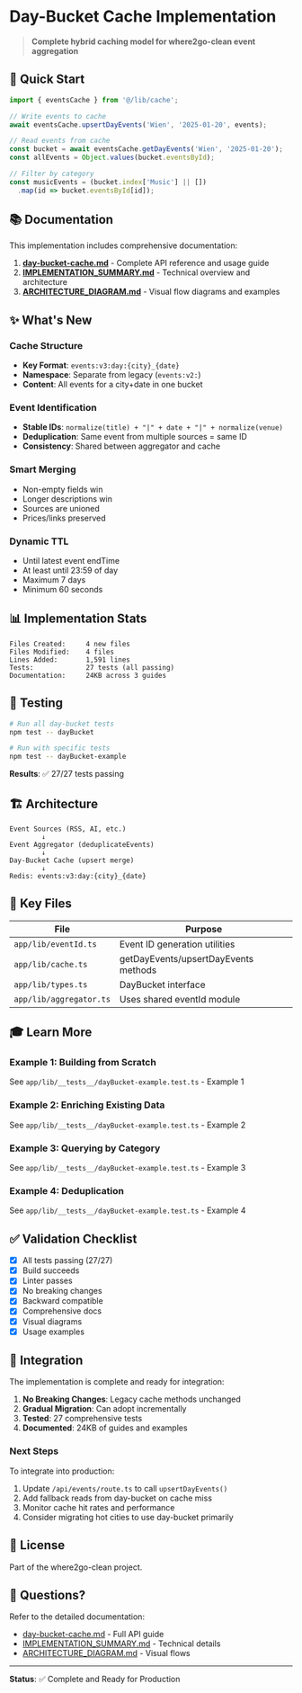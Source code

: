 # Day-Bucket Cache Implementation

> **Complete hybrid caching model for where2go-clean event aggregation**

## 🎯 Quick Start

```typescript
import { eventsCache } from '@/lib/cache';

// Write events to cache
await eventsCache.upsertDayEvents('Wien', '2025-01-20', events);

// Read events from cache
const bucket = await eventsCache.getDayEvents('Wien', '2025-01-20');
const allEvents = Object.values(bucket.eventsById);

// Filter by category
const musicEvents = (bucket.index['Music'] || [])
  .map(id => bucket.eventsById[id]);
```

## 📚 Documentation

This implementation includes comprehensive documentation:

1. **[day-bucket-cache.md](./day-bucket-cache.md)** - Complete API reference and usage guide
2. **[IMPLEMENTATION_SUMMARY.md](./IMPLEMENTATION_SUMMARY.md)** - Technical overview and architecture
3. **[ARCHITECTURE_DIAGRAM.md](./ARCHITECTURE_DIAGRAM.md)** - Visual flow diagrams and examples

## ✨ What's New

### Cache Structure
- **Key Format**: `events:v3:day:{city}_{date}`
- **Namespace**: Separate from legacy (`events:v2:`)
- **Content**: All events for a city+date in one bucket

### Event Identification
- **Stable IDs**: `normalize(title) + "|" + date + "|" + normalize(venue)`
- **Deduplication**: Same event from multiple sources = same ID
- **Consistency**: Shared between aggregator and cache

### Smart Merging
- Non-empty fields win
- Longer descriptions win
- Sources are unioned
- Prices/links preserved

### Dynamic TTL
- Until latest event endTime
- At least until 23:59 of day
- Maximum 7 days
- Minimum 60 seconds

## 📊 Implementation Stats

```
Files Created:     4 new files
Files Modified:    4 files
Lines Added:       1,591 lines
Tests:             27 tests (all passing)
Documentation:     24KB across 3 guides
```

## 🧪 Testing

```bash
# Run all day-bucket tests
npm test -- dayBucket

# Run with specific tests
npm test -- dayBucket-example
```

**Results**: ✅ 27/27 tests passing

## 🏗️ Architecture

```
Event Sources (RSS, AI, etc.)
        ↓
Event Aggregator (deduplicateEvents)
        ↓
Day-Bucket Cache (upsert merge)
        ↓
Redis: events:v3:day:{city}_{date}
```

## 🔑 Key Files

| File | Purpose |
|------|---------|
| `app/lib/eventId.ts` | Event ID generation utilities |
| `app/lib/cache.ts` | getDayEvents/upsertDayEvents methods |
| `app/lib/types.ts` | DayBucket interface |
| `app/lib/aggregator.ts` | Uses shared eventId module |

## 🎓 Learn More

### Example 1: Building from Scratch
See `app/lib/__tests__/dayBucket-example.test.ts` - Example 1

### Example 2: Enriching Existing Data
See `app/lib/__tests__/dayBucket-example.test.ts` - Example 2

### Example 3: Querying by Category
See `app/lib/__tests__/dayBucket-example.test.ts` - Example 3

### Example 4: Deduplication
See `app/lib/__tests__/dayBucket-example.test.ts` - Example 4

## ✅ Validation Checklist

- [x] All tests passing (27/27)
- [x] Build succeeds
- [x] Linter passes
- [x] No breaking changes
- [x] Backward compatible
- [x] Comprehensive docs
- [x] Visual diagrams
- [x] Usage examples

## 🚀 Integration

The implementation is complete and ready for integration:

1. **No Breaking Changes**: Legacy cache methods unchanged
2. **Gradual Migration**: Can adopt incrementally
3. **Tested**: 27 comprehensive tests
4. **Documented**: 24KB of guides and examples

### Next Steps

To integrate into production:

1. Update `/api/events/route.ts` to call `upsertDayEvents()`
2. Add fallback reads from day-bucket on cache miss
3. Monitor cache hit rates and performance
4. Consider migrating hot cities to use day-bucket primarily

## 📝 License

Part of the where2go-clean project.

## 🙋 Questions?

Refer to the detailed documentation:
- [day-bucket-cache.md](./day-bucket-cache.md) - Full API guide
- [IMPLEMENTATION_SUMMARY.md](./IMPLEMENTATION_SUMMARY.md) - Technical details
- [ARCHITECTURE_DIAGRAM.md](./ARCHITECTURE_DIAGRAM.md) - Visual flows

---

**Status**: ✅ Complete and Ready for Production
